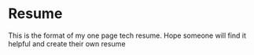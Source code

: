 
# Resume

This is the format of my one page tech resume. Hope someone will find it helpful and create their own resume
